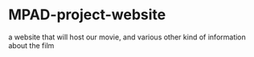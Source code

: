 # MPAD-project-website
a website that will host our movie, and various other kind of information about the film
